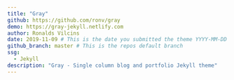 ```yaml
---
title: "Gray"
github: https://github.com/ronv/gray
demo: https://gray-jekyll.netlify.com
author: Ronalds Vilcins
date: 2019-11-09 # This is the date you submitted the theme YYYY-MM-DD
github_branch: master # This is the repos default branch
ssg:
  - Jekyll
description: "Gray - Single column blog and portfolio Jekyll theme"
---
```

